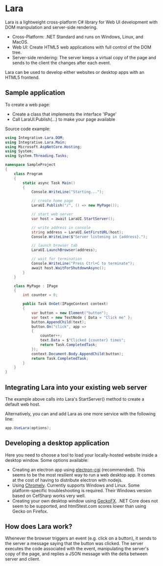 # Lara

Lara is a lightweight cross-platform C# library for Web UI development with DOM manipulation and server-side rendering.

- Cross-Platform: .NET Standard and runs on Windows, Linux, and MacOS.
- Web UI: Create HTML5 web applications with full control of the DOM tree.
- Server-side rendering: The server keeps a virtual copy of the page and sends to the client the changes after each event.

Lara can be used to develop either websites or desktop apps with an HTML5 frontend.

## Sample application

To create a web page:
- Create a class that implements the interface 'IPage'
- Call LaraUI.Publish(...) to make your page available

Source code example:

```csharp
using Integrative.Lara.DOM;
using Integrative.Lara.Main;
using Microsoft.AspNetCore.Hosting;
using System;
using System.Threading.Tasks;

namespace SampleProject
{
    class Program
    {
        static async Task Main()
        {
            Console.WriteLine("Starting...");

            // create home page
            LaraUI.Publish("/", () => new MyPage());

            // start web server
            var host = await LaraUI.StartServer();

            // write address in console
            string address = LaraUI.GetFirstURL(host);
            Console.WriteLine($"Server listening in {address}.");

            // launch browser tab
            LaraUI.LaunchBrowser(address);

            // wait for termination
            Console.WriteLine("Press Ctrl+C to terminate");
            await host.WaitForShutdownAsync();
        }
    }

    class MyPage : IPage
    {
        int counter = 0;

        public Task OnGet(IPageContext context)
        {
            var button = new Element("button");
            var text = new TextNode { Data = "Click me" };
            button.AppendChild(text);
            button.On("click", app =>
            {
                counter++;
                text.Data = $"Clicked {counter} times";
                return Task.CompletedTask;
            });
            context.Document.Body.AppendChild(button);
            return Task.CompletedTask;
        }
    }
}
```

## Integrating Lara into your existing web server

The example above calls into Lara's StartServer() method to create a default web host.

Alternatively, you can and add Lara as one more service with the following line:

```csharp
app.UseLara(options);
```

## Developing a desktop application

Here you need to choose a tool to load your locally-hosted website inside a desktop window. Some options available:
- Creating an electron app using [electron-cgi](https://github.com/ruidfigueiredo/electron-cgi) (recommended). This seems to be the most resilient way to run a web desktop app. It comes at the cost of having to distribute electron with nodejs.
- Using [Chromely](https://github.com/chromelyapps/Chromely). Currently supports Windows and Linux. Some platform-specific troubleshooting is required. Their Windows version based on CefSharp works very well.
- Creating your own desktop window using [GeckoFX](https://www.nuget.org/profiles/geckofx). .NET Core does not seem to be supported, and html5test.com scores lower than using Gecko on Firefox.

## How does Lara work?

Whenever the browser triggers an event (e.g. click on a button), it sends to the server a message saying that the button was clicked. The server executes the code associated with the event, manipulating the server's copy of the page, and replies a JSON message with the delta between server and client.

